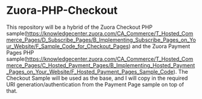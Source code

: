 # Zuora-PHP-Checkout
This repository will be a hybrid of the Zuora Checkout PHP sample(https://knowledgecenter.zuora.com/CA_Commerce/T_Hosted_Commerce_Pages/D_Subscribe_Pages/B_Implementing_Subscribe_Pages_on_Your_Website/F_Sample_Code_for_Checkout_Pages) and the Zuora Payment Pages PHP sample(https://knowledgecenter.zuora.com/CA_Commerce/T_Hosted_Commerce_Pages/C_Hosted_Payment_Pages/B_Implementing_Hosted_Payment_Pages_on_Your_Website/F_Hosted_Payment_Pages_Sample_Code).  The Checkout Sample will be used as the base, and I will copy in the required URI generation/authentication from the Payment Page sample on top of that.
